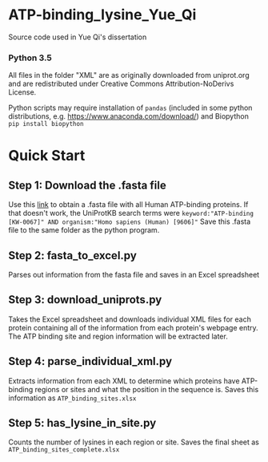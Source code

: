 # ATP-binding_lysine_Yue_Qi
Source code used in Yue Qi's dissertation

### Python 3.5

All files in the folder "XML" are as originally downloaded from uniprot.org and are redistributed under Creative Commons Attribution-NoDerivs License.

Python scripts may require installation of `pandas` (included in some python distributions, e.g. https://www.anaconda.com/download/) and Biopython `pip install biopython`

# Quick Start


## Step 1: Download the .fasta file
Use this [link](http://www.uniprot.org/uniprot/?query=keyword:%22ATP-binding%20[KW-0067]%22&fil=organism%3A%22Homo+sapiens+%28Human%29+%5B9606%5D%22) to obtain a .fasta file with all Human ATP-binding proteins. If that doesn't work, the UniProtKB search terms were `keyword:"ATP-binding [KW-0067]" AND organism:"Homo sapiens (Human) [9606]"`
Save this .fasta file to the same folder as the python program.

## Step 2: fasta_to_excel.py
Parses out information from the fasta file and saves in an Excel spreadsheet

## Step 3: download_uniprots.py
Takes the Excel spreadsheet and downloads individual XML files for each protein containing all of the information from each protein's webpage entry. The ATP binding site and region information will be extracted later.

## Step 4: parse_individual_xml.py
Extracts information from each XML to determine which proteins have ATP-binding regions or sites and what the position in the sequence is.
Saves this information as `ATP_binding_sites.xlsx`

## Step 5: has_lysine_in_site.py
Counts the number of lysines in each region or site.
Saves the final sheet as `ATP_binding_sites_complete.xlsx`
